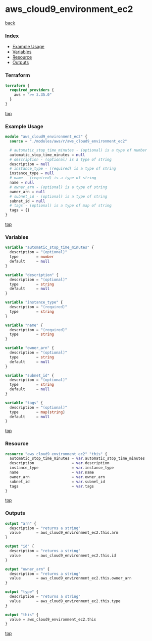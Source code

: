 # aws_cloud9_environment_ec2

[back](../aws.md)

### Index

- [Example Usage](#example-usage)
- [Variables](#variables)
- [Resource](#resource)
- [Outputs](#outputs)

### Terraform

```terraform
terraform {
  required_providers {
    aws = ">= 3.35.0"
  }
}
```

[top](#index)

### Example Usage

```terraform
module "aws_cloud9_environment_ec2" {
  source = "./modules/aws/r/aws_cloud9_environment_ec2"

  # automatic_stop_time_minutes - (optional) is a type of number
  automatic_stop_time_minutes = null
  # description - (optional) is a type of string
  description = null
  # instance_type - (required) is a type of string
  instance_type = null
  # name - (required) is a type of string
  name = null
  # owner_arn - (optional) is a type of string
  owner_arn = null
  # subnet_id - (optional) is a type of string
  subnet_id = null
  # tags - (optional) is a type of map of string
  tags = {}
}
```

[top](#index)

### Variables

```terraform
variable "automatic_stop_time_minutes" {
  description = "(optional)"
  type        = number
  default     = null
}

variable "description" {
  description = "(optional)"
  type        = string
  default     = null
}

variable "instance_type" {
  description = "(required)"
  type        = string
}

variable "name" {
  description = "(required)"
  type        = string
}

variable "owner_arn" {
  description = "(optional)"
  type        = string
  default     = null
}

variable "subnet_id" {
  description = "(optional)"
  type        = string
  default     = null
}

variable "tags" {
  description = "(optional)"
  type        = map(string)
  default     = null
}
```

[top](#index)

### Resource

```terraform
resource "aws_cloud9_environment_ec2" "this" {
  automatic_stop_time_minutes = var.automatic_stop_time_minutes
  description                 = var.description
  instance_type               = var.instance_type
  name                        = var.name
  owner_arn                   = var.owner_arn
  subnet_id                   = var.subnet_id
  tags                        = var.tags
}
```

[top](#index)

### Outputs

```terraform
output "arn" {
  description = "returns a string"
  value       = aws_cloud9_environment_ec2.this.arn
}

output "id" {
  description = "returns a string"
  value       = aws_cloud9_environment_ec2.this.id
}

output "owner_arn" {
  description = "returns a string"
  value       = aws_cloud9_environment_ec2.this.owner_arn
}

output "type" {
  description = "returns a string"
  value       = aws_cloud9_environment_ec2.this.type
}

output "this" {
  value = aws_cloud9_environment_ec2.this
}
```

[top](#index)